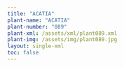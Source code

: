 ```yaml
---
title: "ACATIA"
plant-name: "ACATIA"
plant-number: "089"
plant-xml: /assets/xml/plant089.xml
plant-img: /assets/img/plant089.jpg
layout: single-xml
toc: false
---
```

